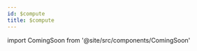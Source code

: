 ```yaml
---
id: $compute
title: $compute 
---
```


import ComingSoon from '@site/src/components/ComingSoon'

<ComingSoon/>